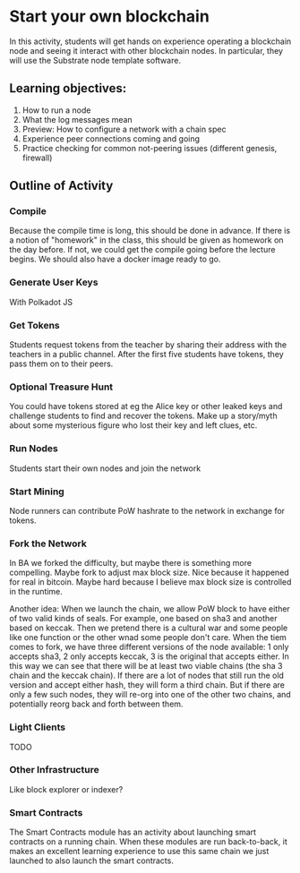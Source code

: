 # Start your own blockchain

In this activity, students will get hands on experience operating a blockchain node and seeing it interact with other blockchain nodes.
In particular, they will use the Substrate node template software.

## Learning objectives:

1.  How to run a node
1.  What the log messages mean
1.  Preview: How to configure a network with a chain spec
1.  Experience peer connections coming and going
1.  Practice checking for common not-peering issues (different genesis, firewall)

## Outline of Activity

### Compile

Because the compile time is long, this should be done in advance.
If there is a notion of "homework" in the class, this should be given as homework on the day before.
If not, we could get the compile going before the lecture begins.
We should also have a docker image ready to go.

### Generate User Keys

With Polkadot JS

### Get Tokens

Students request tokens from the teacher by sharing their address with the teachers in a public channel.
After the first five students have tokens, they pass them on to their peers.

### Optional Treasure Hunt

You could have tokens stored at eg the Alice key or other leaked keys and challenge students to find and recover the tokens.
Make up a story/myth about some mysterious figure who lost their key and left clues, etc.

### Run Nodes

Students start their own nodes and join the network

### Start Mining

Node runners can contribute PoW hashrate to the network in exchange for tokens.


### Fork the Network

In BA we forked the difficulty, but maybe there is something more compelling. Maybe fork to adjust max block size. Nice because it happened for real in bitcoin. Maybe hard because I believe max block size is controlled in the runtime.

Another idea:
When we launch the chain, we allow PoW block to have either of two valid kinds of seals. For example, one based on sha3 and another based on keccak. Then we pretend there is a cultural war and some people like one function or the other wnad some people don't care. When the tiem comes to fork, we have three different versions of the node available: 1 only accepts sha3, 2 only accepts keccak, 3 is the original that accepts either. In this way we can see that there will be at least two viable chains (the sha 3 chain and the keccak chain). If there are a lot of nodes that still run the old version and accept either hash, they will form a third chain. But if there are only a few such nodes, they will re-org into one of the other two chains, and potentially reorg back and forth between them.

### Light Clients

TODO

### Other Infrastructure

Like block explorer or indexer?

### Smart Contracts

The Smart Contracts module has an activity about launching smart contracts on a running chain.
When these modules are run back-to-back, it makes an excellent learning experience to use this same chain we just launched to also launch the smart contracts.
